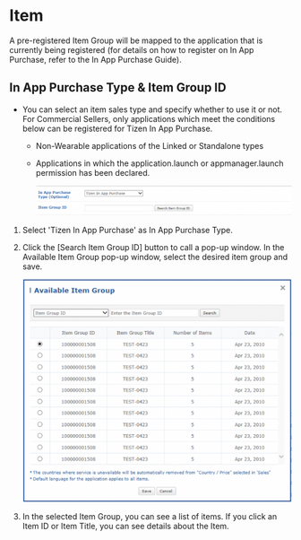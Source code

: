 # Item

A pre-registered Item Group will be mapped to the application that is currently being registered (for details on how to register on In App Purchase, refer to the In App Purchase Guide).

## In App Purchase Type & Item Group ID

- You can select an item sales type and specify whether to use it or not. For Commercial Sellers, only applications which meet the conditions below can be registered for Tizen In App Purchase.
  - Non-Wearable applications of the Linked or Standalone types
  - Applications in which the application.launch or appmanager.launch permission has been declared.

  
	[![img](media/item1-700x83.png)](media/item1.png)

	
1. Select 'Tizen In App Purchase' as In App Purchase Type.
2. Click the [Search Item Group ID] button to call a pop-up window. In the Available Item Group pop-up window, select the desired item group and save.


	[![img](media/item2-650x539.png)](media/item2.png)

   
3. In the selected Item Group, you can see a list of items. If you click an Item ID or Item Title, you can see details about the Item.